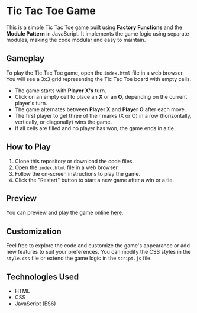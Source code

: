 # Tic Tac Toe Game

This is a simple Tic Tac Toe game built using **Factory Functions** and the **Module Pattern** in JavaScript. It implements the game logic using separate modules, making the code modular and easy to maintain.

## Gameplay

To play the Tic Tac Toe game, open the `index.html` file in a web browser. You will see a 3x3 grid representing the Tic Tac Toe board with empty cells.

- The game starts with **Player X's** turn.
- Click on an empty cell to place an **X** or an **O**, depending on the current player's turn.
- The game alternates between **Player X** and **Player O** after each move.
- The first player to get three of their marks (X or O) in a row (horizontally, vertically, or diagonally) wins the game.
- If all cells are filled and no player has won, the game ends in a tie.

## How to Play

1. Clone this repository or download the code files.
2. Open the `index.html` file in a web browser.
3. Follow the on-screen instructions to play the game.
4. Click the "Restart" button to start a new game after a win or a tie.

## Preview

You can preview and play the game online [here](https://username.github.io/tic-tac-toe/).

## Customization

Feel free to explore the code and customize the game's appearance or add new features to suit your preferences. You can modify the CSS styles in the `style.css` file or extend the game logic in the `script.js` file.

## Technologies Used

- HTML
- CSS
- JavaScript (ES6)
